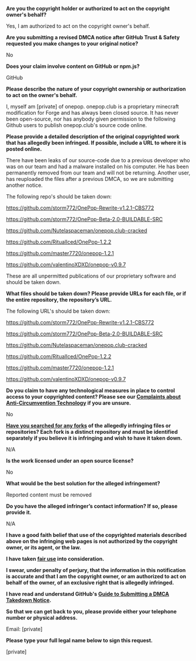 **Are you the copyright holder or authorized to act on the copyright owner's behalf?**

Yes, I am authorized to act on the copyright owner's behalf.

**Are you submitting a revised DMCA notice after GitHub Trust & Safety requested you make changes to your original notice?**

No

**Does your claim involve content on GitHub or npm.js?**

GitHub

**Please describe the nature of your copyright ownership or authorization to act on the owner's behalf.**

I, myself am [private] of onepop. onepop.club is a proprietary minecraft modification for Forge and has always been closed source. It has never been open-source, nor has anybody given permission to the following Github users to publish onepop.club's source code online.

**Please provide a detailed description of the original copyrighted work that has allegedly been infringed. If possible, include a URL to where it is posted online.**

There have been leaks of our source-code due to a previous developer who was on our team and had a malware installed on his computer. He has been permanently removed from our team and will not be returning. Another user, has reuploaded the files after a previous DMCA, so we are submitting another notice.

The following repo's should be taken down:

https://github.com/storm772/OnePop-Rewrite-v1.2.1-CBS772

https://github.com/storm772/OnePop-Beta-2.0-BUILDABLE-SRC

https://github.com/Nutelaspaceman/onepop.club-cracked

https://github.com/RitualIced/OnePop-1.2.2

https://github.com/master7720/onepop-1.2.1

https://github.com/valentinoXDXD/onepop-v0.9.7

These are all unpermitted publications of our proprietary software and should be taken down.

**What files should be taken down? Please provide URLs for each file, or if the entire repository, the repository’s URL.**

The following URL's should be taken down:

https://github.com/storm772/OnePop-Rewrite-v1.2.1-CBS772

https://github.com/storm772/OnePop-Beta-2.0-BUILDABLE-SRC

https://github.com/Nutelaspaceman/onepop.club-cracked

https://github.com/RitualIced/OnePop-1.2.2

https://github.com/master7720/onepop-1.2.1

https://github.com/valentinoXDXD/onepop-v0.9.7

**Do you claim to have any technological measures in place to control access to your copyrighted content? Please see our <a href="https://docs.github.com/articles/guide-to-submitting-a-dmca-takedown-notice#complaints-about-anti-circumvention-technology">Complaints about Anti-Circumvention Technology</a> if you are unsure.**

No

**<a href="https://docs.github.com/articles/dmca-takedown-policy#b-what-about-forks-or-whats-a-fork">Have you searched for any forks</a> of the allegedly infringing files or repositories? Each fork is a distinct repository and must be identified separately if you believe it is infringing and wish to have it taken down.**

N/A

**Is the work licensed under an open source license?**

No

**What would be the best solution for the alleged infringement?**

Reported content must be removed

**Do you have the alleged infringer’s contact information? If so, please provide it.**

N/A

**I have a good faith belief that use of the copyrighted materials described above on the infringing web pages is not authorized by the copyright owner, or its agent, or the law.**

**I have taken <a href="https://www.lumendatabase.org/topics/22">fair use</a> into consideration.**

**I swear, under penalty of perjury, that the information in this notification is accurate and that I am the copyright owner, or am authorized to act on behalf of the owner, of an exclusive right that is allegedly infringed.**

**I have read and understand GitHub's <a href="https://docs.github.com/articles/guide-to-submitting-a-dmca-takedown-notice/">Guide to Submitting a DMCA Takedown Notice</a>.**

**So that we can get back to you, please provide either your telephone number or physical address.**

Email: [private]

**Please type your full legal name below to sign this request.**

[private]
